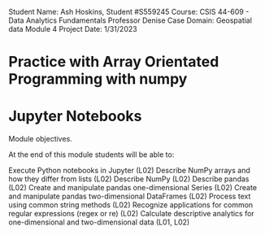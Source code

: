 Student Name: Ash Hoskins, Student #S559245
Course: CSIS 44-609 - Data Analytics Fundamentals
Professor Denise Case
Domain: Geospatial data
Module 4 Project
Date: 1/31/2023

# Practice with Array Orientated Programming with numpy
# Jupyter Notebooks

Module objectives.

At the end of this module students will be able to:

Execute Python notebooks in Jupyter (L02)
Describe NumPy arrays and how they differ from lists (L02)
Describe NumPy (L02)
Describe pandas (L02)
Create and manipulate pandas one-dimensional Series (L02)
Create and manipulate pandas two-dimensional DataFrames (L02)
Process text using common string methods (L02)
Recognize applications for common regular expressions (regex or re) (L02)
Calculate descriptive analytics for one-dimensional and two-dimensional data (L01, L02)
